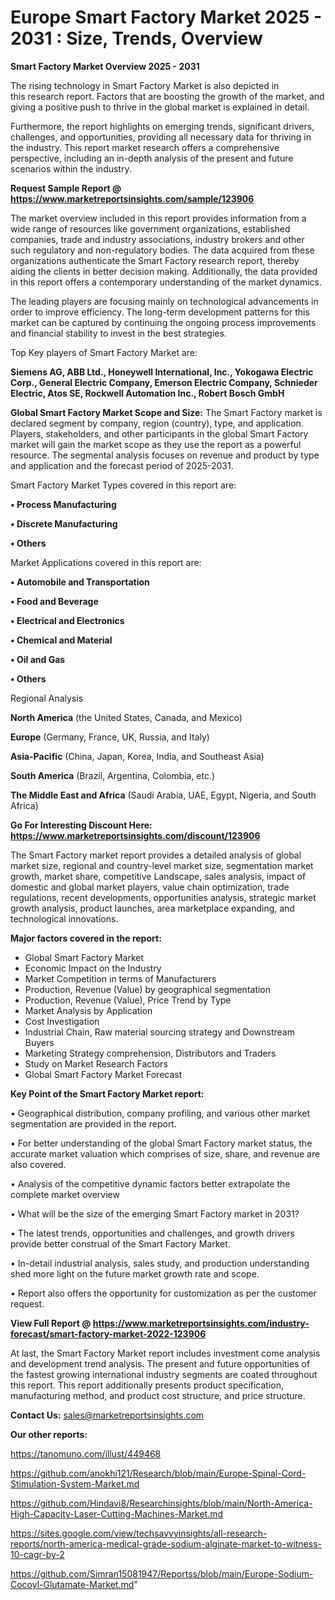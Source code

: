 # Europe Smart Factory Market 2025 - 2031 : Size, Trends, Overview

<Strong> Smart Factory Market Overview 2025 - 2031</strong>

The rising technology in Smart Factory Market is also depicted in this research report. Factors that are boosting the growth of the market, and giving a positive push to thrive in the global market is explained in detail.

Furthermore, the report highlights on emerging trends, significant drivers, challenges, and opportunities, providing all necessary data for thriving in the industry. This report market research offers a comprehensive perspective, including an in-depth analysis of the present and future scenarios within the industry.

<strong>Request Sample Report @ <a href=https://www.marketreportsinsights.com/sample/123906>https://www.marketreportsinsights.com/sample/123906</a></strong>

The market overview included in this report provides information from a wide range of resources like government organizations, established companies, trade and industry associations, industry brokers and other such regulatory and non-regulatory bodies. The data acquired from these organizations authenticate the Smart Factory research report, thereby aiding the clients in better decision making. Additionally, the data provided in this report offers a contemporary understanding of the market dynamics.

The leading players are focusing mainly on technological advancements in order to improve efficiency. The long-term development patterns for this market can be captured by continuing the ongoing process improvements and financial stability to invest in the best strategies.

Top Key players of Smart Factory Market are:

<strong>Siemens AG, ABB Ltd., Honeywell International, Inc., Yokogawa Electric Corp., General Electric Company, Emerson Electric Company, Schnieder Electric, Atos SE, Rockwell Automation Inc., Robert Bosch GmbH</strong>

<strong><b>Global Smart Factory Market Scope and Size:</b></strong>
The Smart Factory market is declared segment by company, region (country), type, and application. Players, stakeholders, and other participants in the global Smart Factory market will gain the market scope as they use the report as a powerful resource. The segmental analysis focuses on revenue and product by type and application and the forecast period of 2025-2031.

Smart Factory Market Types covered in this report are:

<strong>• Process Manufacturing

• Discrete Manufacturing

• Others</strong>

Market Applications covered in this report are:

<strong>• Automobile and Transportation

• Food and Beverage

• Electrical and Electronics

• Chemical and Material

• Oil and Gas

• Others</strong> 

Regional Analysis

<strong>North America</strong> (the United States, Canada, and Mexico)

<strong>Europe</strong> (Germany, France, UK, Russia, and Italy)

<strong>Asia-Pacific</strong> (China, Japan, Korea, India, and Southeast Asia)

<strong>South America</strong> (Brazil, Argentina, Colombia, etc.)

<strong>The Middle East and Africa</strong> (Saudi Arabia, UAE, Egypt, Nigeria, and South Africa)

<strong>Go For Interesting Discount Here: <a href=https://www.marketreportsinsights.com/discount/123906>https://www.marketreportsinsights.com/discount/123906</a></strong>

The Smart Factory market report provides a detailed analysis of global market size, regional and country-level market size, segmentation market growth, market share, competitive Landscape, sales analysis, impact of domestic and global market players, value chain optimization, trade regulations, recent developments, opportunities analysis, strategic market growth analysis, product launches, area marketplace expanding, and technological innovations.

<strong><b>Major factors covered in the report:</b></strong>
<ul>
  <li>Global Smart Factory Market </li>
  <li>Economic Impact on the Industry</li>
  <li>Market Competition in terms of Manufacturers</li>
  <li>Production, Revenue (Value) by geographical segmentation</li>
  <li>Production, Revenue (Value), Price Trend by Type</li>
  <li>Market Analysis by Application</li>
  <li>Cost Investigation</li>
  <li>Industrial Chain, Raw material sourcing strategy and Downstream Buyers</li>
  <li>Marketing Strategy comprehension, Distributors and Traders</li>
  <li>Study on Market Research Factors</li>
  <li>Global Smart Factory Market Forecast</li>
</ul>

<strong><b>Key Point of the Smart Factory Market report:</b></strong>

• Geographical distribution, company profiling, and various other market segmentation are provided in the report.

• For better understanding of the global Smart Factory market status, the accurate market valuation which comprises of size, share, and revenue are also covered.

• Analysis of the competitive dynamic factors better extrapolate the complete market overview

• What will be the size of the emerging Smart Factory market in 2031?

• The latest trends, opportunities and challenges, and growth drivers provide better construal of the Smart Factory Market.

• In-detail industrial analysis, sales study, and production understanding shed more light on the future market growth rate and scope.

• Report also offers the opportunity for customization as per the customer request.

<strong><b>View Full Report @ <a href=https://www.marketreportsinsights.com/industry-forecast/smart-factory-market-2022-123906>https://www.marketreportsinsights.com/industry-forecast/smart-factory-market-2022-123906</a></b></strong>


At last, the Smart Factory Market report includes investment come analysis and development trend analysis. The present and future opportunities of the fastest growing international industry segments are coated throughout this report. This report additionally presents product specification, manufacturing method, and product cost structure, and price structure.

<strong>Contact Us:</strong>
sales@marketreportsinsights.com

<strong>Our other reports:</strong>

<a href=https://tanomuno.com/illust/449468>https://tanomuno.com/illust/449468</a>

<a href=https://github.com/anokhi121/Research/blob/main/Europe-Spinal-Cord-Stimulation-System-Market.md>https://github.com/anokhi121/Research/blob/main/Europe-Spinal-Cord-Stimulation-System-Market.md</a>

<a href=https://github.com/Hindavi8/Researchinsights/blob/main/North-America-High-Capacity-Laser-Cutting-Machines-Market.md>https://github.com/Hindavi8/Researchinsights/blob/main/North-America-High-Capacity-Laser-Cutting-Machines-Market.md</a>

<a href=https://sites.google.com/view/techsavvyinsights/all-research-reports/north-america-medical-grade-sodium-alginate-market-to-witness-10-cagr-by-2>https://sites.google.com/view/techsavvyinsights/all-research-reports/north-america-medical-grade-sodium-alginate-market-to-witness-10-cagr-by-2</a>

<a href=https://github.com/Simran15081947/Reportss/blob/main/Europe-Sodium-Cocoyl-Glutamate-Market.md>https://github.com/Simran15081947/Reportss/blob/main/Europe-Sodium-Cocoyl-Glutamate-Market.md</a>"
